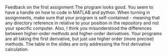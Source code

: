 Feedback on the first assignment
The program looks good. You seem to have a handle on how to code in MATLAB and python. When turning in assignments, make sure that your program is self-contained - meaning that any directory reference in relative to your position in the repository and not your specific computer.
Also, I think you misunderstood the differences between higher-order methods and higher-order derivatives. Your programs are all taking the first derivative, but just use higher order (more precise) methods. The table in the slides are only addressing the first derivative calculation.
